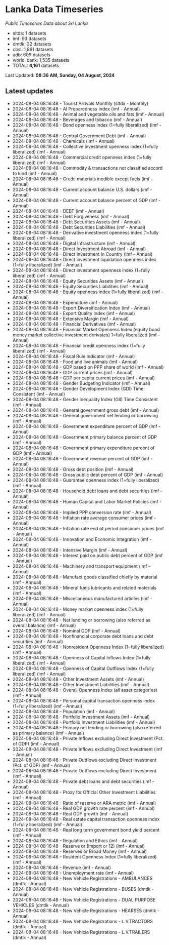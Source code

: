 # Lanka Data Timeseries
*Public Timeseries Data about Sri Lanka*

* sltda: 1 datasets
* imf: 93 datasets
* dmtlk: 32 datasets
* cbsl: 1,891 datasets
* adb: 609 datasets
* world_bank: 1,535 datasets
* TOTAL: **4,161** datasets

Last Updated: **08:36 AM, Sunday, 04 August, 2024**

## Latest updates

* 2024-08-04 08:16:48 - Tourist Arrivals Monthly (sltda - Monthly)
* 2024-08-04 08:16:48 - AI Preparedness Index (imf - Annual)
* 2024-08-04 08:16:48 - Animal and vegetable oils and fats (imf - Annual)
* 2024-08-04 08:16:48 - Beverages and tobacco (imf - Annual)
* 2024-08-04 08:16:48 - Bond openness index (1=fully liberalized) (imf - Annual)
* 2024-08-04 08:16:48 - Central Government Debt (imf - Annual)
* 2024-08-04 08:16:48 - Chemicals (imf - Annual)
* 2024-08-04 08:16:48 - Collective investment openness index (1=fully liberalized) (imf - Annual)
* 2024-08-04 08:16:48 - Commercial credit openness index (1=fully liberalized) (imf - Annual)
* 2024-08-04 08:16:48 - Commodity & transactions not classified accord to kind (imf - Annual)
* 2024-08-04 08:16:48 - Crude materials inedible except fuels (imf - Annual)
* 2024-08-04 08:16:48 - Current account balance U.S. dollars (imf - Annual)
* 2024-08-04 08:16:48 - Current account balance percent of GDP (imf - Annual)
* 2024-08-04 08:16:48 - DEBT (imf - Annual)
* 2024-08-04 08:16:48 - Debt Forgiveness (imf - Annual)
* 2024-08-04 08:16:48 - Debt Securities Assets (imf - Annual)
* 2024-08-04 08:16:48 - Debt Securities Liabilities (imf - Annual)
* 2024-08-04 08:16:48 - Derivative investment openness index (1=fully liberalized) (imf - Annual)
* 2024-08-04 08:16:48 - Digital Infrastructure (imf - Annual)
* 2024-08-04 08:16:48 - Direct Investment Abroad (imf - Annual)
* 2024-08-04 08:16:48 - Direct Investment In Country (imf - Annual)
* 2024-08-04 08:16:48 - Direct investment liquidation openness index (1=fully liberalized) (imf - Annual)
* 2024-08-04 08:16:48 - Direct investment openness index (1=fully liberalized) (imf - Annual)
* 2024-08-04 08:16:48 - Equity Securities Assets (imf - Annual)
* 2024-08-04 08:16:48 - Equity Securities Liabilities (imf - Annual)
* 2024-08-04 08:16:48 - Equity openness index (1=fully liberalized) (imf - Annual)
* 2024-08-04 08:16:48 - Expenditure (imf - Annual)
* 2024-08-04 08:16:48 - Export Diversification Index (imf - Annual)
* 2024-08-04 08:16:48 - Export Quality Index (imf - Annual)
* 2024-08-04 08:16:48 - Extensive Margin (imf - Annual)
* 2024-08-04 08:16:48 - Financial Derivatives (imf - Annual)
* 2024-08-04 08:16:48 - Financial Market Openness Index (equity bond money market collective investment derivates) 1=fully liberalized (imf - Annual)
* 2024-08-04 08:16:48 - Financial credit openness index (1=fully liberalized) (imf - Annual)
* 2024-08-04 08:16:48 - Fiscal Rule Indicator (imf - Annual)
* 2024-08-04 08:16:48 - Food and live animals (imf - Annual)
* 2024-08-04 08:16:48 - GDP based on PPP share of world (imf - Annual)
* 2024-08-04 08:16:48 - GDP current prices (imf - Annual)
* 2024-08-04 08:16:48 - GDP per capita current prices (imf - Annual)
* 2024-08-04 08:16:48 - Gender Budgeting Indicator (imf - Annual)
* 2024-08-04 08:16:48 - Gender Development Index (GDI) Time Consistent (imf - Annual)
* 2024-08-04 08:16:48 - Gender Inequality Index (GII) Time Consistent (imf - Annual)
* 2024-08-04 08:16:48 - General government gross debt (imf - Annual)
* 2024-08-04 08:16:48 - General government net lending or borrowing (imf - Annual)
* 2024-08-04 08:16:48 - Government expenditure percent of GDP (imf - Annual)
* 2024-08-04 08:16:48 - Government primary balance percent of GDP (imf - Annual)
* 2024-08-04 08:16:48 - Government primary expenditure percent of GDP (imf - Annual)
* 2024-08-04 08:16:48 - Government revenue percent of GDP (imf - Annual)
* 2024-08-04 08:16:48 - Gross debt position (imf - Annual)
* 2024-08-04 08:16:48 - Gross public debt percent of GDP (imf - Annual)
* 2024-08-04 08:16:48 - Guarantee openness index (1=fully liberalized) (imf - Annual)
* 2024-08-04 08:16:48 - Household debt loans and debt securities (imf - Annual)
* 2024-08-04 08:16:48 - Human Capital and Labor Market Policies (imf - Annual)
* 2024-08-04 08:16:48 - Implied PPP conversion rate (imf - Annual)
* 2024-08-04 08:16:48 - Inflation rate average consumer prices (imf - Annual)
* 2024-08-04 08:16:48 - Inflation rate end of period consumer prices (imf - Annual)
* 2024-08-04 08:16:48 - Innovation and Economic Integration (imf - Annual)
* 2024-08-04 08:16:48 - Intensive Margin (imf - Annual)
* 2024-08-04 08:16:48 - Interest paid on public debt percent of GDP (imf - Annual)
* 2024-08-04 08:16:48 - Machinery and transport equipment (imf - Annual)
* 2024-08-04 08:16:48 - Manufact goods classified chiefly by material (imf - Annual)
* 2024-08-04 08:16:48 - Mineral fuels lubricants and related materials (imf - Annual)
* 2024-08-04 08:16:48 - Miscellaneous manufactured articles (imf - Annual)
* 2024-08-04 08:16:48 - Money market openness index (1=fully liberalized) (imf - Annual)
* 2024-08-04 08:16:48 - Net lending or borrowing (also referred as overall balance) (imf - Annual)
* 2024-08-04 08:16:48 - Nominal GDP (imf - Annual)
* 2024-08-04 08:16:48 - Nonfinancial corporate debt loans and debt securities (imf - Annual)
* 2024-08-04 08:16:48 - Nonresident Openness Index (1=fully liberalized) (imf - Annual)
* 2024-08-04 08:16:48 - Openness of Capital Inflows Index (1=fully liberalized) (imf - Annual)
* 2024-08-04 08:16:48 - Openness of Capital Outflows Index (1=fully liberalized) (imf - Annual)
* 2024-08-04 08:16:48 - Other Investment Assets (imf - Annual)
* 2024-08-04 08:16:48 - Other Investment Liabilities (imf - Annual)
* 2024-08-04 08:16:48 - Overall Openness Index (all asset categories) (imf - Annual)
* 2024-08-04 08:16:48 - Personal capital transaction openness index (1=fully liberalized) (imf - Annual)
* 2024-08-04 08:16:48 - Population (imf - Annual)
* 2024-08-04 08:16:48 - Portfolio Investment Assets (imf - Annual)
* 2024-08-04 08:16:48 - Portfolio Investment Liabilities (imf - Annual)
* 2024-08-04 08:16:48 - Primary net lending or borrowing (also referred as primary balance) (imf - Annual)
* 2024-08-04 08:16:48 - Private Inflows excluding Direct Investment (Pct. of GDP) (imf - Annual)
* 2024-08-04 08:16:48 - Private Inflows excluding Direct Investment (imf - Annual)
* 2024-08-04 08:16:48 - Private Outflows excluding Direct Investment (Pct. of GDP) (imf - Annual)
* 2024-08-04 08:16:48 - Private Outflows excluding Direct Investment (imf - Annual)
* 2024-08-04 08:16:48 - Private debt loans and debt securities (imf - Annual)
* 2024-08-04 08:16:48 - Proxy for Official Other Investment Liabilities (imf - Annual)
* 2024-08-04 08:16:48 - Ratio of reserve or ARA metric (imf - Annual)
* 2024-08-04 08:16:48 - Real GDP growth rate percent (imf - Annual)
* 2024-08-04 08:16:48 - Real GDP growth (imf - Annual)
* 2024-08-04 08:16:48 - Real estate capital transaction openness index (1=fully liberalized) (imf - Annual)
* 2024-08-04 08:16:48 - Real long term government bond yield percent (imf - Annual)
* 2024-08-04 08:16:48 - Regulation and Ethics (imf - Annual)
* 2024-08-04 08:16:48 - Reserve or (Import or 12) (imf - Annual)
* 2024-08-04 08:16:48 - Reserves or Broad Money (imf - Annual)
* 2024-08-04 08:16:48 - Resident Openness Index (1=fully liberalized) (imf - Annual)
* 2024-08-04 08:16:48 - Revenue (imf - Annual)
* 2024-08-04 08:16:48 - Unemployment rate (imf - Annual)
* 2024-08-04 08:16:48 - New Vehicle Registrations - AMBULANCES (dmtlk - Annual)
* 2024-08-04 08:16:48 - New Vehicle Registrations - BUSES (dmtlk - Annual)
* 2024-08-04 08:16:48 - New Vehicle Registrations - DUAL PURPOSE VEHICLES (dmtlk - Annual)
* 2024-08-04 08:16:48 - New Vehicle Registrations - HEARSES (dmtlk - Annual)
* 2024-08-04 08:16:48 - New Vehicle Registrations - L.V.TRACTORS (dmtlk - Annual)
* 2024-08-04 08:16:48 - New Vehicle Registrations - L.V.TRAILERS (dmtlk - Annual)
